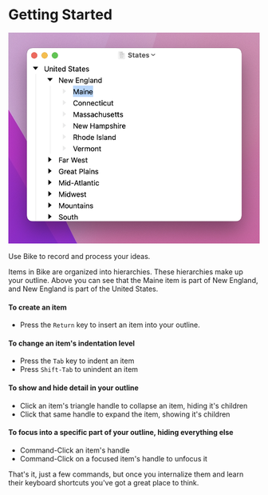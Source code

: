 # Getting Started

![This is Bike](.gitbook/assets/bike.png)

Use Bike to record and process your ideas.

Items in Bike are organized into hierarchies. These hierarchies make up your outline. Above you can see that the Maine item is part of New England, and New England is part of the United States.

#### To create an item

* Press the `Return` key to insert an item into your outline.

#### To change an item's indentation level

* Press the `Tab` key to indent an item
* Press `Shift-Tab` to unindent an item

#### To show and hide detail in your outline

* Click an item's triangle handle to collapse an item, hiding it's children
* Click that same handle to expand the item, showing it's children

#### To focus into a specific part of your outline, hiding everything else

* Command-Click an item's handle
* Command-Click on a focused item's handle to unfocus it

That's it, just a few commands, but once you internalize them and learn their keyboard shortcuts you've got a great place to think.
